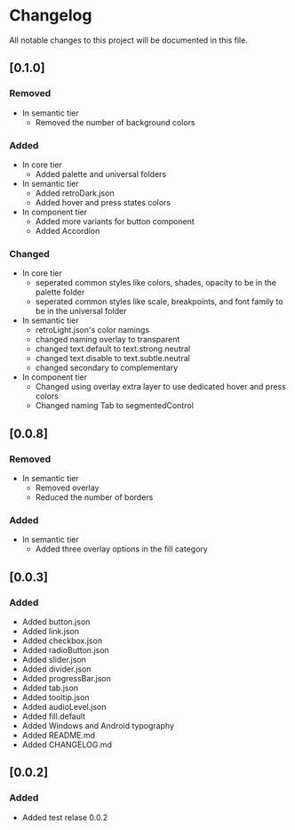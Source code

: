 # Changelog

All notable changes to this project will be documented in this file.

## [0.1.0]

### Removed 
- In semantic tier
    - Removed the number of background colors

### Added
- In core tier
    - Added palette and universal folders
- In semantic tier
    - Added retroDark.json
    - Added hover and press states colors
- In component tier
    - Added more variants for button component
    - Added Accordion

### Changed
- In core tier
    - seperated common styles like colors, shades, opacity to be in the palette folder
    - seperated common styles like scale, breakpoints, and font family to be in the universal folder
- In semantic tier
    - retroLight.json's color namings
    - changed naming overlay to transparent
    - changed text.default to text.strong.neutral
    - changed text.disable to text.subtle.neutral
    - changed secondary to complementary
- In component tier
    - Changed using overlay extra layer to use dedicated hover and press colors
    - Changed naming Tab to segmentedControl

## [0.0.8]

### Removed 
- In semantic tier
    - Removed overlay
    - Reduced the number of borders
### Added
- In semantic tier
    - Added three overlay options in the fill category

## [0.0.3]

### Added 
- Added button.json
- Added link.json
- Added checkbox.json
- Added radioButton.json
- Added slider.json
- Added divider.json
- Added progressBar.json
- Added tab.json
- Added tooltip.json
- Added audioLevel.json
- Added fill.default
- Added Windows and Android typography
- Added README.md
- Added CHANGELOG.md

## [0.0.2]

### Added 
- Added test relase 0.0.2
